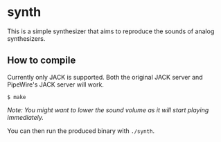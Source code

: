 synth
=====

This is a simple synthesizer that aims to reproduce the sounds of analog synthesizers.

## How to compile

Currently only JACK is supported. Both the original JACK server and PipeWire's
JACK server will work.

```shell
$ make
```
*Note: You might want to lower the sound volume as it will start playing immediately.*

You can then run the produced binary with `./synth`.
